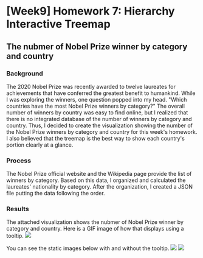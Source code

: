 [Week9] Homework 7: Hierarchy Interactive Treemap
===
## The nubmer of Nobel Prize winner by category and country

### Background
The 2020 Nobel Prize was recently awarded to twelve laureates for achievements that have conferred the greatest benefit to humankind.
While I was exploring the winners, one question popped into my head. "Which countries have the most Nobel Prize winners by category?"
The overall number of winners by country was easy to find online, but I realized that there is no integrated database of the number of winners by category and country. Thus, I decided to create the visualization showing the number of the Nobel Prize winners by category and country for this week's homework. I also believed that the treemap is the best way to show each country's portion clearly at a glance.

### Process
The Nobel Prize official website and the Wikipedia page provide the list of winners by category. Based on this data, I organized and calculated the laureates' nationality by category.
After the organization, I created a JSON file putting the data following the order.

### Results
The attached visualization shows the nubmer of Nobel Prize winner by category and country.
Here is a GIF image of how that displays using a tooltip.
<img src="https://github.com/jwoo24/JihyeWoo-ProgVisFA20/blob/master/hw7/hw7_screenshot_animated.gif?raw=true">

You can see the static images below with and without the tooltip.
<img src="https://github.com/jwoo24/JihyeWoo-ProgVisFA20/blob/master/hw7/hw7_screenshot_1.png?raw=true">
<img src="https://github.com/jwoo24/JihyeWoo-ProgVisFA20/blob/master/hw7/hw7_screenshot_2.png?raw=true">
